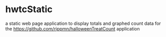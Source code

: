 # hwtcStatic
a static web page application to display totals and graphed count data for the https://github.com/rippmn/halloweenTreatCount application
